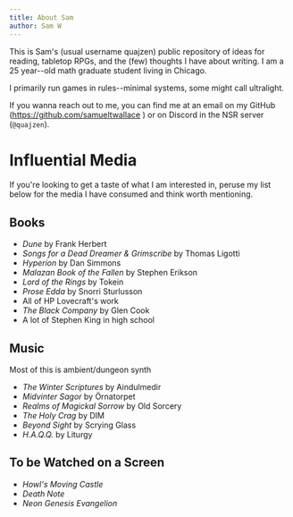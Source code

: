 ```yaml
---
title: About Sam
author: Sam W
---
```



This is Sam's (usual username quajzen) public repository of ideas for reading, tabletop RPGs, and the (few) thoughts I have about writing. I am a 25 year--old math graduate student living in Chicago.

I primarily run games in rules--minimal systems, some might call ultralight.

If you wanna reach out to me, you can find me at an email on my GitHub (https://github.com/samueltwallace ) or on Discord in the NSR server (`@quajzen`).

# Influential Media

If you're looking to get a taste of what I am interested in, peruse my list below for the media I have consumed and think worth mentioning.

## Books

 - *Dune* by Frank Herbert
 - *Songs for a Dead Dreamer & Grimscribe* by Thomas Ligotti
 - *Hyperion* by Dan Simmons
 - *Malazan Book of the Fallen* by Stephen Erikson
 - *Lord of the Rings* by Tokein
 - *Prose Edda* by Snorri Sturlusson
 - All of HP Lovecraft's work
 - *The Black Company* by Glen Cook
 - A lot of Stephen King in high school

## Music

Most of this is ambient/dungeon synth

 - *The Winter Scriptures* by Aindulmedir
 - *Midvinter Sagor* by Örnatorpet
 - *Realms of Magickal Sorrow* by Old Sorcery
 - *The Holy Crag* by DIM
 - *Beyond Sight* by Scrying Glass
 - *H.A.Q.Q.* by Liturgy
 
## To be Watched on a Screen

 - *Howl's Moving Castle*
 - *Death Note*
 - *Neon Genesis Evangelion*







